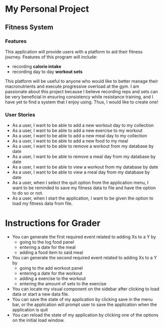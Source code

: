 # My Personal Project

## Fitness System

### Features

This application will provide users with a platform to aid 
their fitness journey. Features of this program will
include:
- recording **calorie intake**
- recording day to day **workout sets**

This platform will be useful to anyone who would like to better manage
their macronutrients and execute progressive overload at the gym. I am 
passionate about this project because I believe recording reps and sets
can be very beneficial in ensuring consistency while resistance training,
and I have yet to find a system that I enjoy using. Thus, I would like to
create one!

### User Stories

- As a user, I want to be able to add a new workout day to my collection 
- As a user, I want to be able to add a new exercise to my workout
- As a user, I want to be able to add a new meal day to my collection
- As a user, I want to be able to add a new food to my meal
- As a user, I want to be able to remove a workout from my database by date
- As a user, I want to be able to remove a meal day from my database by date
- As a user, I want to be able to view a workout from my database by date
- As a user, I want to be able to view a meal day from my database by date
- As a user, when I select the quit option from the application menu, I want to be reminded to save my fitness data
to file and have the option to do so or not. 
- As a user, when I start the application, I want to be given the option to load my fitness data from file.

# Instructions for Grader

- You can generate the first required event related to adding Xs to a Y by 
  - going to the log food panel 
  - entering a date for the meal
  - adding a food item to said meal
- You can generate the second required event related to adding Xs to a Y by 
  - going to the add workout panel
  - entering a date for the workout
  - adding a exercise to the workout
  - entering the amount of sets to the exercise
- You can locate my visual component on the sidebar after clicking to load data or start a new data file.
- You can save the state of my application by clicking save in the menu bar, or the application will prompt user to 
save the application when the application is quit
- You can reload the state of my application by clicking one of the options on the initial load window.

